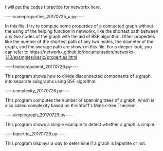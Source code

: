 I will put the codes I practice for networkx here.


----someproperties_20170725_a.py----

In this file, I try to compute some properties of a connected graph without the using of the helping function in networkx, like the shortest path between any two nodes of the graph with the aid of BSF algorithm. Other properties like the number of the shortest path of any two nodes, the diameter of the graph, and the average path are shown in this file.
For a deeper look, you can refer to https://networkx.github.io/documentation/networkx-1.10/examples/basic/properties.html


----findcomponent_20170726.py----

This program shows how to divide disconnected components of a graph into separate subgraphs using BSF algorithm.  


----complexity_20170728.py----

This program computes the number of spanning trees of a graph, which is also called complexity based on Kirchhoff's Matrix-tree Theorem.

----simplegraph_20170729.py----

This program shows a simple example to detect whether a graph is simple.

----bipartite_20170729.py----

This program displays a way to determine if a graph is bipartite or not.
